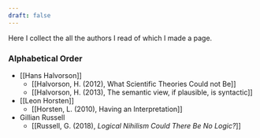 ```yaml
---
draft: false
---
```


Here I collect the all the authors I read of which I made a page.
### Alphabetical Order
- [[Hans Halvorson]]
	- [[Halvorson, H. (2012), What Scientific Theories Could not Be]]
	- [[Halvorson, H. (2013), The semantic view, if plausible, is syntactic]]
- [[Leon Horsten]]
	- [[Horsten, L. (2010), Having an Interpretation]]
- Gillian Russell
	- [[Russell, G. (2018), _Logical Nihilism Could There Be No Logic?_]]